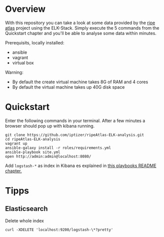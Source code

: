 # Overview

With this repository you can take a look at some data provided by the [ripe atlas](https://atlas.ripe.net/) project using the ELK-Stack. Simply execute the 5 commands from the Quickstart chapter and you'll be able to analyse some data within minutes.


Prerequisits, locally installed:

* ansible
* vagrant
* virtual box

Warning:

* By default the create virtual machine takes 8G of RAM and 4 cores
* By default the virtual machine takes up 40G disk space

# Quickstart

Enter the following commands in your terminal. After a few minutes a browser should pop up with kibana running.

```
git clone https://github.com/iptizer/ripeAtlas-ELK-analysis.git
cd ripeAtlas-ELK-analysis
vagrant up
ansible-galaxy install -r roles/requirements.yml
ansible-playbook site.yml
open http://admin:admin@localhost:8080/
```

Add ```logstash-*``` as index in Kibana es explained in [this playbooks README chapter.](https://github.com/sadsfae/ansible-elk#elkefk-server-instructions)

# Tipps

## Elasticsearch

Delete whole index

``` 
curl -XDELETE 'localhost:9200/logstash-\*?pretty'
```
